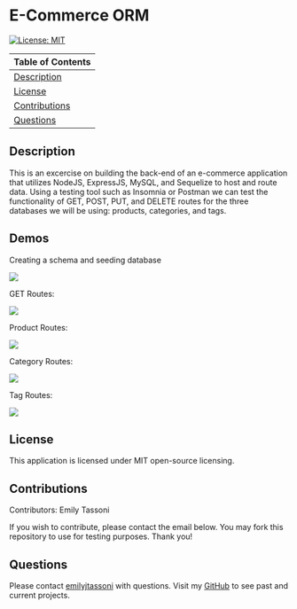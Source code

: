 # E-Commerce ORM
  [![License: MIT](https://img.shields.io/badge/License-MIT-yellow.svg)](https://opensource.org/licenses/MIT)

  Table of Contents |
  ----------------- |
  [Description](#description) |
  [License](#license) |
  [Contributions](#contributions) |
  [Questions](#questions) |

  ## Description
  This is an excercise on building the back-end of an e-commerce application that utilizes NodeJS, ExpressJS, MySQL, and Sequelize to host and route data. Using a testing tool such as Insomnia or Postman we can test the functionality of GET, POST, PUT, and DELETE routes for the three databases we will be using: products, categories, and tags. 

  ## Demos
  Creating a schema and seeding database


  ![](./assets/Schema-and-Seeds.gif)


  GET Routes: 


  ![](./assets/GETRoutes.gif)


  Product Routes: 


  ![](./assets/ProductCRUD.gif)


  Category Routes: 


  ![](./assets/CategoryCRUD.gif)


  Tag Routes: 

  ![](./assets/TagCRUD.gif)
 

  ## License 
  This application is licensed under MIT open-source licensing.

  ## Contributions
  Contributors: Emily Tassoni

  If you wish to contribute, please contact the email below. You may fork this repository to use for testing purposes. Thank you!

  ## Questions
   Please contact [emilyjtassoni](mailto:emilyjtassoni) with questions. 
   Visit my [GitHub](https://github.com/tassoni13) to see past and current projects.
